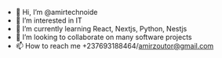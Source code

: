 - 👋 Hi, I’m @amirtechnoide
- 👀 I’m interested in IT
- 🌱 I’m currently learning React, Nextjs, Python, Nestjs
- 💞️ I’m looking to collaborate on many software  projects
- 📫 How to reach me +237693188464/amirzoutor@gmail.com

<!---
amirtechnoide/amirtechnoide is a ✨ special ✨ repository because its `README.md` (this file) appears on your GitHub profile.
You can click the Preview link to take a look at your changes.
--->
